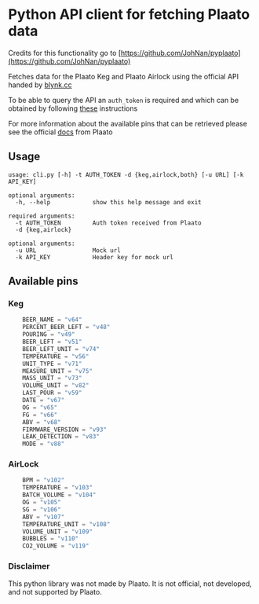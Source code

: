 # Python API client for fetching Plaato data

Credits for this functionality go to [https://github.com/JohNan/pyplaato](https://github.com/JohNan/pyplaato)

Fetches data for the Plaato Keg and Plaato Airlock using the official API handed by [blynk.cc](blynk.cc)

To be able to query the API an `auth_token` is required and which can be obtained by following [these](https://plaato.zendesk.com/hc/en-us/articles/360003234717-Auth-token) instructions

For more information about the available pins that can be retrieved please see the official [docs](https://plaato.zendesk.com/hc/en-us/articles/360003234877-Pins) from Plaato

## Usage
```
usage: cli.py [-h] -t AUTH_TOKEN -d {keg,airlock,both} [-u URL] [-k API_KEY]

optional arguments:
  -h, --help            show this help message and exit

required arguments:
  -t AUTH_TOKEN         Auth token received from Plaato
  -d {keg,airlock}

optional arguments:
  -u URL                Mock url
  -k API_KEY            Header key for mock url
```

## Available pins

### Keg
```python
    BEER_NAME = "v64"
    PERCENT_BEER_LEFT = "v48"
    POURING = "v49"
    BEER_LEFT = "v51"
    BEER_LEFT_UNIT = "v74"
    TEMPERATURE = "v56"
    UNIT_TYPE = "v71"
    MEASURE_UNIT = "v75"
    MASS_UNIT = "v73"
    VOLUME_UNIT = "v82"
    LAST_POUR = "v59"
    DATE = "v67"
    OG = "v65"
    FG = "v66"
    ABV = "v68"
    FIRMWARE_VERSION = "v93"
    LEAK_DETECTION = "v83"
    MODE = "v88"
```

### AirLock
```python
    BPM = "v102"
    TEMPERATURE = "v103"
    BATCH_VOLUME = "v104"
    OG = "v105"
    SG = "v106"
    ABV = "v107"
    TEMPERATURE_UNIT = "v108"
    VOLUME_UNIT = "v109"
    BUBBLES = "v110"
    CO2_VOLUME = "v119"
```

### Disclaimer
This python library was not made by Plaato. It is not official, not developed, and not supported by Plaato.
